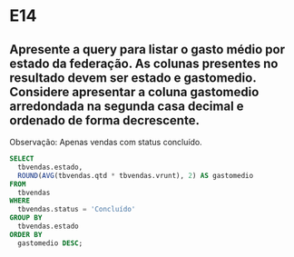 # E14
## Apresente a query para listar o gasto médio por estado da federação. As colunas presentes no resultado devem ser estado e gastomedio. Considere apresentar a coluna gastomedio arredondada na segunda casa decimal e ordenado de forma decrescente.

Observação: Apenas vendas com status concluído.

```sql
SELECT 
  tbvendas.estado,
  ROUND(AVG(tbvendas.qtd * tbvendas.vrunt), 2) AS gastomedio
FROM 
  tbvendas
WHERE 
  tbvendas.status = 'Concluído'
GROUP BY 
  tbvendas.estado
ORDER BY 
  gastomedio DESC;

```